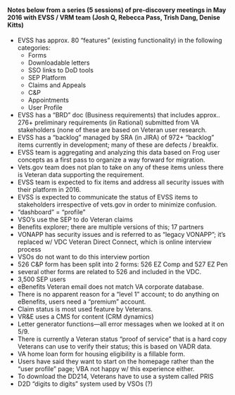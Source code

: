 #### Notes below from a series (5 sessions) of pre-discovery meetings in May 2016 with EVSS / VRM team (Josh Q, Rebecca Pass, Trish Dang, Denise Kitts)


- EVSS has approx. 80 “features” (existing functionality) in the following categories:
  -   Forms
  -   Downloadable letters
  -   SSO links to DoD tools
  -   SEP Platform
  -   Claims and Appeals
  -   C&P
  -   Appointments
  -   User Profile
- EVSS has a “BRD” doc (Business requirements) that includes approx.. 276+ preliminary requirements (in Rational) submitted from VA stakeholders (none of these are based on Veteran user research.
- EVSS has a “backlog” managed by SRA (in JIRA) of 972+ “backlog” items currently in development; many of these are defects / breakfix.
- EVSS team is aggregating and analyzing this data based on Frog user concepts as a first pass to organize a way forward for migration.
- Vets.gov team does not plan to take on any of these items unless there is Veteran data supporting the requirement. 
- EVSS team is expected to fix items and address all security issues with their platform in 2016.
- EVSS is expected to communicate the status of EVSS items to stakeholders irrespective of vets.gov in order to minimize confusion.
- “dashboard” = “profile”
- VSO’s use the SEP to do Veteran claims
- Benefits explorer; there are multiple versions of this; 17 partners
- VONAPP has security issues and is referred to as “legacy VONAPP”; it’s replaced w/ VDC Veteran Direct Connect, which is online interview process
- VSOs do not want to do this interview portion
- 526 C&P form has been split into 2 forms: 526 EZ Comp and 527 EZ Pen
- several other forms are related to 526 and included in the VDC.
- 3,500 SEP users
- eBenefits Veteran email does not match VA corporate database.
- There is no apparent reason for a “level 1” account; to do anything on eBenefits, users need a “premium” account.
- Claim status is most used feature by Veterans.
- VR&E uses a CMS for content  (CRM dynamics)
- Letter generator functions—all error messages when we looked at it on 5/9.
- There is currently a Veteran status “proof of service” that is a hard copy Veterans can use to verify their status; this is based on VADR data.
- VA home loan form for housing eligibility is a fillable form.
- Users have said they want to start on the homepage rather than the “user profile” page; VBA not happy w/ this experience either.
- To download the DD214, Veterans have to use a system called PRIS
- D2D “digits to digits” system used by VSOs (?)
